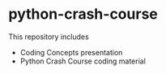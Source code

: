 # python-crash-course

This repository includes
- Coding Concepts presentation
- Python Crash Course coding material
